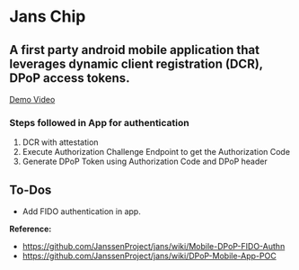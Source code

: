 # Jans Chip

## A  first party android mobile application that leverages dynamic client registration (DCR), DPoP access tokens.

[Demo Video](https://youtu.be/rqPewmESJb0)

### Steps followed in App for authentication

1. DCR with attestation
2. Execute Authorization Challenge Endpoint to get the Authorization Code
3. Generate DPoP Token using Authorization Code and DPoP header

## To-Dos

- Add FIDO authentication in app.



**Reference:**
- https://github.com/JanssenProject/jans/wiki/Mobile-DPoP-FIDO-Authn
- https://github.com/JanssenProject/jans/wiki/DPoP-Mobile-App-POC